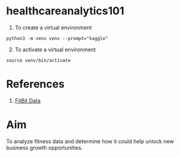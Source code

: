 # healthcareanalytics101

1. To create a virtual environment
```
python3 -m venv venv --prompt="kaggle"
```

2. To activate a virtual environment
```
source venv/bin/activate
```

# References
1. [FitBit Data](https://www.kaggle.com/datasets/arashnic/fitbit/data)

# Aim
To analyze fitness data and determine how it could help unlock new business growth opportunities. 